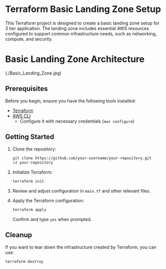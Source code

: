 # Terraform Basic Landing Zone Setup

This Terraform project is designed to create a basic landing zone setup for 3 tier application. The landing zone includes essential AWS resources configured to support common infrastructure needs, such as networking, compute, and security.

# Basic Landing Zone Architecture

(./Basic_Landing_Zone.jpg)

## Prerequisites

Before you begin, ensure you have the following tools installed:

- [Terraform](https://www.terraform.io/)
- [AWS CLI](https://aws.amazon.com/cli/)
  - Configure it with necessary credentials (`aws configure`)

## Getting Started

1. Clone the repository:

    ```bash
    git clone https://github.com/your-username/your-repository.git
    cd your-repository
    ```

2. Initialize Terraform:

    ```bash
    terraform init
    ```

3. Review and adjust configuration in `main.tf` and other relevant files.

4. Apply the Terraform configuration:

    ```bash
    terraform apply
    ```

   Confirm and type `yes` when prompted.

## Cleanup

If you want to tear down the infrastructure created by Terraform, you can use:

```bash
terraform destroy
